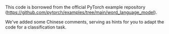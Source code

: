 This code is borrowed from the official PyTorch example repository (https://github.com/pytorch/examples/tree/main/word_language_model).

We've added some Chinese comments, serving as hints for you to adapt the code for a classification task.
